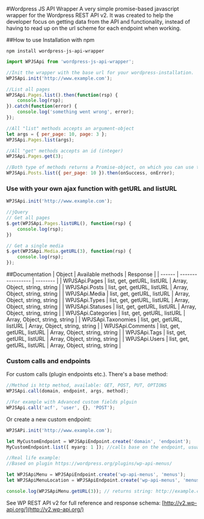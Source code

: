 #Wordpress JS API Wrapper
A very simple promise-based javascript wrapper for the Wordpress REST API v2.
It was created to help the developer focus on getting data from the API and functionality, instead of having to read up on the url scheme for each endpoint when working.

##How to use
Installation with npm
```
npm install wordpress-js-api-wrapper
```

```javascript
import WPJSApi from 'wordpress-js-api-wrapper';

//Init the wrapper with the base url for your wordpress-installation.
WPJSApi.init('http://www.example.com');

//List all pages
WPJSApi.Pages.list().then(function(rsp) {
    console.log(rsp);
}).catch(function(error) {
    console.log('something went wrong', error);
});

//All "list" methods accepts an argument-object
let args = { per_page: 10, page: 3 };
WPJSApi.Pages.list(args);

//All "get" methods accepts an id (integer)
WPJSApi.Pages.get(3);

//Both type of methods returns a Promise-object, on which you can use then / catch for callbacks.
WPJSApi.Posts.list({ per_page: 10 }).then(onSuccess, onError);

```
### Use with your own ajax function with getURL and listURL

```javascript
WPJSApi.init('http://www.example.com');

//jQuery
// Get all pages
$.get(WPJSApi.Pages.listURL(), function(rsp) {
    console.log(rsp);
})

// Get a single media
$.get(WPJSApi.Media.getURL(3), function(rsp) {
    console.log(rsp);
});

```

##Documentation
| Object | Available methods | Response |
| ------ | ----------------- | -------- |
| WPJSApi.Pages | list, get, getURL, listURL   | Array, Object, string, string    |
| WPJSApi.Posts | list, get, getURL, listURL   | Array, Object, string, string    |
| WPJSApi.Media | list, get, getURL, listURL   | Array, Object, string, string    |
| WPJSApi.Types | list, get, getURL, listURL   | Array, Object, string, string    |
| WPJSApi.Statuses | list, get, getURL, listURL   | Array, Object, string, string    |
| WPJSApi.Categories | list, get, getURL, listURL   | Array, Object, string, string    |
| WPJSApi.Taxonomies | list, get, getURL, listURL   | Array, Object, string, string   |
| WPJSApi.Comments | list, get, getURL, listURL   | Array, Object, string, string    |
| WPJSApi.Tags | list, get, getURL, listURL   | Array, Object, string, string    |
| WPJSApi.Users | list, get, getURL, listURL   | Array, Object, string, string   |


### Custom calls and endpoints
For custom calls (plugin endpoints etc.). There's a base method:
```javascript
//Method is http method, available: GET, POST, PUT, OPTIONS
WPJSApi.call(domain, endpoint, args, method);

//For example with Advanced custom fields plguin
WPJSApi.call('acf', 'user', {}, 'POST');
```

Or create a new custom endpoint:

```javascript
WPJSAPi.init('http://www.example.com');

let MyCustomEndpoint = WPJSApiEndpoint.create('domain', 'endpoint');
MyCustomEndpoint.list([ myarg: 1 ]); //calls base on the endpoint, usually the listing

//Real life example:
//Based on plugin https://wordpress.org/plugins/wp-api-menus/

let WPJSApiMenu = WPJSApiEndpoint.create('wp-api-menus', 'menus');
let WPJSApiMenuLocation = WPJSApiEndpoint.create('wp-api-menus', 'menus-locations');

console.log(WPJSApiMenu.getURL(3)); // returns string: http://example.com/wp-json/wp-api-menus/v2/menus/3

```

See WP REST API v2 for full reference and response schema:
[http://v2.wp-api.org/](http://v2.wp-api.org/)